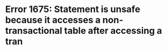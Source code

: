 # Error 1675: Statement is unsafe because it accesses a non-transactional table after accessing a tran

